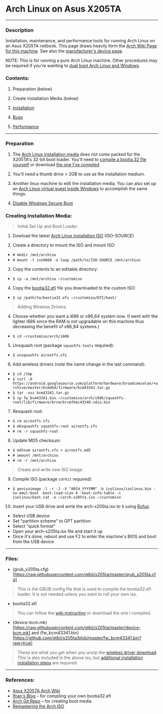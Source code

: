 # Arch Linux on Asus X205TA

-----

### Description

Installation, maintenance, and performance tools for running Arch Linux on an Asus X205TA netbook.  This page draws heavily form the [Arch Wiki Page for this machine](https://wiki.archlinux.org/index.php/Asus_x205ta).  See also the [manufacturer's device page](https://www.asus.com/us/Notebooks/ASUS_EeeBook_X205TA/).

NOTE:  This is for running a pure Arch Linux machine.  Other procedures may be required if you're wanting to [dual boot Arch Linux and Windows](https://wiki.archlinux.org/index.php/Dual_boot_with_Windows).

### Contents:

1) Preparation (below)

2) Create Installation Media (below)

3) [Installation](https://github.com/gtbjj/x205ta/blob/master/INSTALL.md)

4) [Bugs](https://github.com/gtbjj/x205ta/blob/master/BUGS.md)

5) [Performance](https://github.com/gtbjj/x205ta/blob/master/PERFORMANCE.md)

-----

### Preparation

1) The [Arch Linux installation media](https://www.archlinux.org/download/) does not come packed for the X205TA's 32-bit boot loader.  You'll need to [compile a bootia.32 file yourself](https://www.archlinux.org/download/) or download [the one I've compiled](https://github.com/gtbjj/x205ta/blob/master/bootia32.efi?raw=true)

2) You'll need a thumb drive > 2GB to use as the installation medium.

3) Another linux machine to edit the installation media.  You can also set up an [Arch Linux virtual guest inside Windows](https://wiki.archlinux.org/index.php/VirtualBox#Installation_steps_for_Arch_Linux_guests) to accomplish the same things.

4) [Disable Windows Secure
Boot](http://itsfoss.com/disable-uefi-secure-boot-in-windows-8/)

### Creating Installation Media:
> Initial Set Up and Boot Loader:

1) Dowload the latest [Arch Linux installation ISO](https://www.archlinux.org/download/) (ISO-SOURCE)

2) Create a directory to mount the ISO and mount ISO:
* ```# mkdir /mnt/archiso```
* ```# mount -t iso9660 -o loop /path/to/ISO-SOURCE /mnt/archiso```

3) Copy the contents to an editable directory:
* ```$ cp -a /mnt/archiso ~/customiso```

4) Copy the [bootia32.efi](https://github.com/gtbjj/x205ta/blob/master/bootia32.efi?raw=true) file you downloaded to the custom ISO:
* ```$ cp /path/to/bootia32.efi ~/customiso/EFI/boot/```

> Adding Wireless Drivers:

4) Choose whether you want a i686 or x86_64 system now.  (I went with the lighter i686 since the RAM is not upgradable on this machine thus decreasing the benefit of x86_64 systems.)
* ```$ cd ~/customiso/arch/i686```

5) Unsquash root (package ```squashfs-tools``` required):
* ```$ unsquashfs airootfs.sfs```

6) Add wireless drivers (note the name change in the last command):
* ```$ cd /tmp```
* ```$ curl -O https://android.googlesource.com/platform/hardware/broadcom/wlan/+archive/master/bcmdhd/firmware/bcm43341.tar.gz```
* ```$ tar -xvz bcm43341.tar.gz```
* ```$ cp fw_bcm43341.bin ~/customiso/arch/i686/squashfs-root/lib/firmware/brcm/brcmfmac43340-sdio.bin```

7) Resquash root:
* ```$ rm airootfs.sfs```
* ```$ mksquashfs squashfs-root airootfs.sfs```
* ```# rm -r squashfs-root```

8) Update MD5 checksum:
* ```$ md5sum airootfs.sfs > airootfs.md5```
* ```# umount /mnt/archiso```
* ```# rm -r /mnt/archiso```

>  Create and write new ISO image:

9) Compile ISO (package ```cdrkit``` required):
* ```$ genisoimage -l -r -J -V "ARCH_YYYYMM" -b isolinux/isolinux.bin -no-emul-boot -boot-load-size 4 -boot-info-table -c isolinux/boot.cat -o ~/arch-x205ta.iso ~/customiso```

10) Insert your USB drive and wirte the arch-x205ta.iso to it using [Rufus](https://rufus.akeo.ie/).
* Select USB device
* Set "partition scheme" to GPT partition
* Select "quick format"
* Open your arch-x205ta.iso file and start it up
* Once it's done, reboot and use F2 to enter the machine's BIOS and boot from the USB device

-----

### Files:

* (grub_x205ta.cfg)[https://raw.githubusercontent.com/gtbjj/x205ta/master/grub_x205ta.cfg]
> This is the GRUB config file that is used to compile the bootia32.efi loader.  It is not needed unless you want to roll your own iso.

* bootia32.efi
> You can follow the [wiki instructino](https://wiki.archlinux.org/index.php/Asus_x205ta#Creating_bootia32.efi) or download the one I compiled.

* (device-bcm.mk)[https://raw.githubusercontent.com/gtbjj/x205ta/master/device-bcm.mk] and (fw_bcm43341.bin)[https://github.com/gtbjj/x205ta/blob/master/fw_bcm43341.bin?raw=true]
> These are what you get when you unzip the [wireless driver download](https://android.googlesource.com/platform/hardware/broadcom/wlan/+archive/master/bcmdhd/firmware/bcm43341.tar.gz).  This is also included in the above iso, but [additional installation installation steps](https://wiki.archlinux.org/index.php/Asus_x205ta#Enable_wifi) are required.

-----

### References:

- [Asus X205TA Arch Wiki](https://wiki.archlinux.org/index.php/Asus_x205ta)
- [Ifran's Blog](http://ifranali.blogspot.com/2015/04/installing-arch-linux-on-asus-x205ta.html) – for compiling your own bootia32.efi
- [Arch Git Repo](https://projects.archlinux.org/archiso.git/tree/docs/README.transfer#n105) – for creating boot media
- [Remastering the Arch ISO](https://wiki.archlinux.org/index.php/Remastering_the_Install_ISO)
